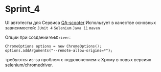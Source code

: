 # Sprint_4
UI автотесты для Сервиса [QA-scooter](https://qa-scooter.praktikum-services.ru/)
Использует в качестве основных зависимостей:
`JUnit 4`
`Selenium`
`Java 11`
`maven`

Опции при создании `WebDriver`:
```
ChromeOptions options = new ChromeOptions();
options.addArguments("--remote-allow-origins=*");
```
требуются из-за проблем с подключением к Хрому в новых версиях selenium/chromedriver.
